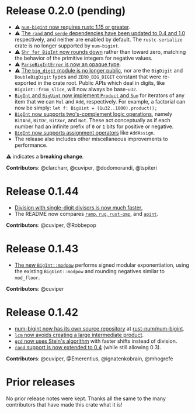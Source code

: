 # Release 0.2.0 (pending)

- :warning: [`num-bigint` now requires rustc 1.15 or greater][23].
- :warning: [The `rand` and `serde` dependencies have been updated to 0.4 and 1.0][24]
  respectively, and neither are enabled by default.  The `rustc-serialize`
  crate is no longer supported by `num-bigint`.
- :warning: [`Shr for BigInt` now rounds down][8] rather than toward zero,
  matching the behavior of the primitive integers for negative values.
- :warning: [`ParseBigIntError` is now an opaque type][37].
- :warning: [The `big_digit` module is no longer public][38], nor are the
  `BigDigit` and `DoubleBigDigit` types and `ZERO_BIG_DIGIT` constant that
  were re-exported in the crate root.  Public APIs which deal in digits, like
  `BigUint::from_slice`, will now always be base-`u32`.
- [`BigInt` and `BigUint` now implement `Product` and `Sum`][22] for iterators
  of any item that we can `Mul` and `Add`, respectively.  For example, a
  factorial can now be simply: `let f: BigUint = (1u32..1000).product();`
- [`BigInt` now supports two's-complement logic operations][26], namely
  `BitAnd`, `BitOr`, `BitXor`, and `Not`.  These act conceptually as if each
  number had an infinite prefix of `0` or `1` bits for positive or negative.
- [`BigInt` now supports assignment operators][41] like `AddAssign`.
- The release also includes other miscellaneous improvements to performance.

:warning: indicates a **breaking change**.

**Contributors**: @clarcharr, @cuviper, @dodomorandi, @tspiteri

[8]: https://github.com/rust-num/num-bigint/pull/8
[22]: https://github.com/rust-num/num-bigint/pull/22
[23]: https://github.com/rust-num/num-bigint/pull/23
[24]: https://github.com/rust-num/num-bigint/pull/24
[26]: https://github.com/rust-num/num-bigint/pull/26
[37]: https://github.com/rust-num/num-bigint/pull/37
[38]: https://github.com/rust-num/num-bigint/pull/38
[41]: https://github.com/rust-num/num-bigint/pull/41

# Release 0.1.44

- [Division with single-digit divisors is now much faster.][42]
- The README now compares [`ramp`, `rug`, `rust-gmp`][20], and [`apint`][21].

**Contributors**: @cuviper, @Robbepop

[20]: https://github.com/rust-num/num-bigint/pull/20
[21]: https://github.com/rust-num/num-bigint/pull/21
[42]: https://github.com/rust-num/num-bigint/pull/42

# Release 0.1.43

- [The new `BigInt::modpow`][18] performs signed modular exponentiation, using
  the existing `BigUint::modpow` and rounding negatives similar to `mod_floor`.

**Contributors**: @cuviper

[18]: https://github.com/rust-num/num-bigint/pull/18


# Release 0.1.42

- [num-bigint now has its own source repository][num-356] at [rust-num/num-bigint][home].
- [`lcm` now avoids creating a large intermediate product][num-350].
- [`gcd` now uses Stein's algorithm][15] with faster shifts instead of division.
- [`rand` support is now extended to 0.4][11] (while still allowing 0.3).

**Contributors**: @cuviper, @Emerentius, @ignatenkobrain, @mhogrefe

[home]: https://github.com/rust-num/num-bigint
[num-350]: https://github.com/rust-num/num/pull/350
[num-356]: https://github.com/rust-num/num/pull/356
[11]: https://github.com/rust-num/num-bigint/pull/11
[15]: https://github.com/rust-num/num-bigint/pull/15


# Prior releases

No prior release notes were kept.  Thanks all the same to the many
contributors that have made this crate what it is!

